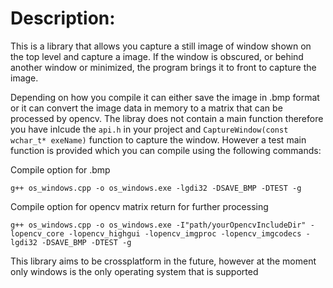 # Description:

This is a library that allows you capture a still image of window shown on the top level and capture a image. If the window is obscured, or behind another  window or minimized, the program brings it to
front to capture the image.

Depending on how you compile it can either save the image in .bmp format or it can convert the image data in memory to a matrix that can be processed by opencv. 
The libray does not contain a main function therefore you have inlcude the `api.h` in your project and `CaptureWindow(const wchar_t* exeName)` function to capture the window. 
However a test main function is provided which you can compile using the following commands:

Compile option for .bmp
```
g++ os_windows.cpp -o os_windows.exe -lgdi32 -DSAVE_BMP -DTEST -g
```

Compile option for opencv matrix return for further processing
```
g++ os_windows.cpp -o os_windows.exe -I"path/yourOpencvIncludeDir" -lopencv_core -lopencv_highgui -lopencv_imgproc -lopencv_imgcodecs -lgdi32 -DSAVE_BMP -DTEST -g
```

This library aims to be crossplatform in the future, however at the moment only windows is the only operating system that is supported